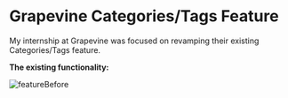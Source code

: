 # Grapevine Categories/Tags Feature
My internship at Grapevine was focused on revamping their existing Categories/Tags feature.

**The existing functionality:**

![featureBefore](https://user-images.githubusercontent.com/15644940/90286275-8001d400-de43-11ea-8eba-d2525b4fd485.gif)


